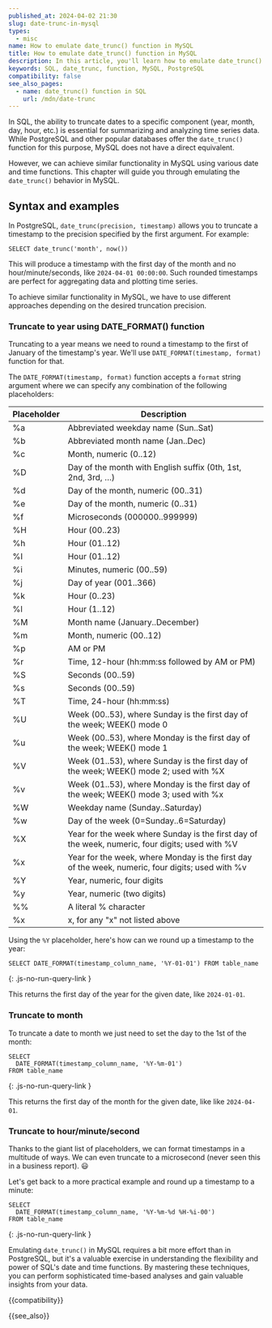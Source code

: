 ```yaml
---
published_at: 2024-04-02 21:30
slug: date-trunc-in-mysql
types:
  - misc
name: How to emulate date_trunc() function in MySQL
title: How to emulate date_trunc() function in MySQL
description: In this article, you'll learn how to emulate date_trunc() SQL function in MySQL and truncate dates and timestamp to a specific precision.
keywords: SQL, date_trunc, function, MySQL, PostgreSQL
compatibility: false
see_also_pages:
  - name: date_trunc() function in SQL
    url: /mdn/date-trunc
---
```


In SQL, the ability to truncate dates to a specific component (year, month, day, hour, etc.) is essential for summarizing and analyzing time series data. While PostgreSQL and other popular databases offer the `date_trunc()` function for this purpose, MySQL does not have a direct equivalent.

However, we can achieve similar functionality in MySQL using various date and time functions. This chapter will guide you through emulating the `date_trunc()` behavior in MySQL.

## Syntax and examples

In PostgreSQL, `date_trunc(precision, timestamp)` allows you to truncate a timestamp to the precision specified by the first argument. For example:

~~~pgsql
SELECT date_trunc('month', now())
~~~

This will produce a timestamp with the first day of the month and no hour/minute/seconds, like `2024-04-01 00:00:00`. Such rounded timestamps are perfect for aggregating data and plotting time series.

To achieve similar functionality in MySQL, we have to use different approaches depending on the desired truncation precision.

### Truncate to year using DATE_FORMAT() function

Truncating to a year means we need to round a timestamp to the first of January of the timestamp's year. We'll use `DATE_FORMAT(timestamp, format)` function for that.

The `DATE_FORMAT(timestamp, format)` function accepts a `format` string argument where we can specify any combination of the following placeholders:

| Placeholder | Description
| --- | --- |
| %a | Abbreviated weekday name (Sun..Sat) |
| %b | Abbreviated month name (Jan..Dec) |
| %c | Month, numeric (0..12) |
| %D | Day of the month with English suffix (0th, 1st, 2nd, 3rd, …) |
| %d | Day of the month, numeric (00..31) |
| %e | Day of the month, numeric (0..31) |
| %f | Microseconds (000000..999999) |
| %H | Hour (00..23) |
| %h | Hour (01..12) |
| %I | Hour (01..12) |
| %i | Minutes, numeric (00..59) |
| %j | Day of year (001..366) |
| %k | Hour (0..23) |
| %l | Hour (1..12) |
| %M | Month name (January..December) |
| %m | Month, numeric (00..12) |
| %p | AM or PM |
| %r | Time, 12-hour (hh:mm:ss followed by AM or PM) |
| %S | Seconds (00..59) |
| %s | Seconds (00..59) |
| %T | Time, 24-hour (hh:mm:ss) |
| %U | Week (00..53), where Sunday is the first day of the week; WEEK() mode 0 |
| %u | Week (00..53), where Monday is the first day of the week; WEEK() mode 1 |
| %V | Week (01..53), where Sunday is the first day of the week; WEEK() mode 2; used with %X |
| %v | Week (01..53), where Monday is the first day of the week; WEEK() mode 3; used with %x |
| %W | Weekday name (Sunday..Saturday) |
| %w | Day of the week (0=Sunday..6=Saturday) |
| %X | Year for the week where Sunday is the first day of the week, numeric, four digits; used with %V |
| %x | Year for the week, where Monday is the first day of the week, numeric, four digits; used with %v |
| %Y | Year, numeric, four digits |
| %y | Year, numeric (two digits) |
| %% | A literal % character |
| %x | x, for any "x" not listed above |

Using the `%Y` placeholder, here's how can we round up a timestamp to the year:

~~~pgsql
SELECT DATE_FORMAT(timestamp_column_name, '%Y-01-01') FROM table_name
~~~
{: .js-no-run-query-link }

This returns the first day of the year for the given date, like `2024-01-01`.

### Truncate to month

To truncate a date to month we just need to set the day to the 1st of the month:

~~~pgsql
SELECT
  DATE_FORMAT(timestamp_column_name, '%Y-%m-01')
FROM table_name
~~~
{: .js-no-run-query-link }

This returns the first day of the month for the given date, like like `2024-04-01`.

### Truncate to hour/minute/second

Thanks to the giant list of placeholders, we can format timestamps in a multitude of ways. We can even truncate to a microsecond (never seen this in a business report). :smiley:

Let's get back to a more practical example and round up a timestamp to a minute:

~~~pgsql
SELECT
  DATE_FORMAT(timestamp_column_name, '%Y-%m-%d %H-%i-00')
FROM table_name
~~~
{: .js-no-run-query-link }

Emulating `date_trunc()` in MySQL requires a bit more effort than in PostgreSQL, but it's a valuable exercise in understanding the flexibility and power of SQL's date and time functions. By mastering these techniques, you can perform sophisticated time-based analyses and gain valuable insights from your data.

{{compatibility}}

{{see_also}}
